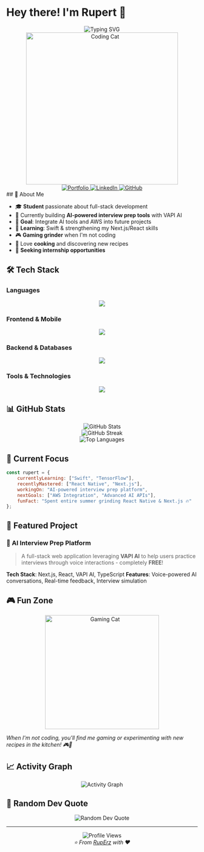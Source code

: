 # Hey there! I'm Rupert 👋

<div align="center">
  <img src="https://readme-typing-svg.herokuapp.com?font=Fira+Code&weight=500&size=28&pause=1000&color=58A6FF&center=true&vCenter=true&random=false&width=600&lines=Student+%7C+Full+Stack+Developer;Building+AI-Powered+Applications;Always+Learning+Something+New!" alt="Typing SVG" />
</div>

<div align="center">
  <img src="https://media.giphy.com/media/v1.Y2lkPTc5MGI3NjExOG5lZjhyejNibmIwM2N5OTQ4eXF3MTRicnpra2Fub2JxdWJpYzJ3aSZlcD12MV9naWZzX3NlYXJjaCZjdD1n/o0vwzuFwCGAFO/giphy.gif" width="400" alt="Coding Cat"/>
</div>

<div align="center">
  <a href="https://personal-portfolio-kappa-swart-94.vercel.app/" target="_blank">
    <img src="https://img.shields.io/badge/Portfolio-000000?style=for-the-badge&logo=About.me&logoColor=white" alt="Portfolio" />
  </a>
  <a href="https://www.linkedin.com/in/minhnghia-vu-784678242/" target="_blank">
    <img src="https://img.shields.io/badge/LinkedIn-0077B5?style=for-the-badge&logo=linkedin&logoColor=white" alt="LinkedIn" />
  </a>
  <a href="https://github.com/RupErz" target="_blank">
    <img src="https://img.shields.io/badge/GitHub-100000?style=for-the-badge&logo=github&logoColor=white" alt="GitHub" />
  </a>
</div>
## 🚀 About Me

- 🎓 **Student** passionate about full-stack development
- 🤖 Currently building **AI-powered interview prep tools** with VAPI AI
- 🎯 **Goal**: Integrate AI tools and AWS into future projects
- 🌱 **Learning**: Swift & strengthening my Next.js/React skills
- 🎮 **Gaming grinder** when I'm not coding
- 🍳 Love **cooking** and discovering new recipes
- 💼 **Seeking internship opportunities**

## 🛠️ Tech Stack

### Languages
<div align="center">
  <img src="https://skillicons.dev/icons?i=js,ts,python,cpp,cs" />
</div>

### Frontend & Mobile
<div align="center">
  <img src="https://skillicons.dev/icons?i=react,nextjs,html,css,tailwind" />
</div>

### Backend & Databases
<div align="center">
  <img src="https://skillicons.dev/icons?i=nodejs,firebase,postgresql" />
</div>

### Tools & Technologies
<div align="center">
  <img src="https://skillicons.dev/icons?i=figma,azure,git,github,vscode" />
</div>

## 📊 GitHub Stats

<div align="center">
  <img src="https://github-readme-stats.vercel.app/api?username=RupErz&show_icons=true&theme=tokyonight&hide_border=true&count_private=true" alt="GitHub Stats" />
</div>

<div align="center">
  <img src="https://github-readme-streak-stats.herokuapp.com/?user=RupErz&theme=tokyonight&hide_border=true" alt="GitHub Streak" />
</div>

<div align="center">
  <img src="https://github-readme-stats.vercel.app/api/top-langs/?username=RupErz&layout=compact&theme=tokyonight&hide_border=true" alt="Top Languages" />
</div>

## 🎯 Current Focus

```javascript
const rupert = {
    currentlyLearning: ["Swift", "TensorFlow"],
    recentlyMastered: ["React Native", "Next.js"],
    workingOn: "AI-powered interview prep platform",
    nextGoals: ["AWS Integration", "Advanced AI APIs"],
    funFact: "Spent entire summer grinding React Native & Next.js 🔥"
};
```

## 🤖 Featured Project

### 🎤 AI Interview Prep Platform
> A full-stack web application leveraging **VAPI AI** to help users practice interviews through voice interactions - completely **FREE**!

**Tech Stack**: Next.js, React, VAPI AI, TypeScript
**Features**: Voice-powered AI conversations, Real-time feedback, Interview simulation

## 🎮 Fun Zone

<div align="center">
  <img src="https://media.giphy.com/media/v1.Y2lkPTc5MGI3NjExMW9tNzN5ejBpNjZzYXdibW1zYXNvdTEwcjR2ZW16bXl6d2J6dHM2MSZlcD12MV9naWZzX3NlYXJjaCZjdD1n/In0Lpu4FVivjISX9HT/giphy.gif" width="300" alt="Gaming Cat"/>
</div>

*When I'm not coding, you'll find me gaming or experimenting with new recipes in the kitchen! 🎮🍳*

## 📈 Activity Graph

<div align="center">
  <img src="https://github-readme-activity-graph.vercel.app/graph?username=RupErz&theme=tokyo-night&hide_border=true&area=true" alt="Activity Graph" />
</div>

## 💭 Random Dev Quote

<div align="center">
  <img src="https://quotes-github-readme.vercel.app/api?type=horizontal&theme=tokyonight" alt="Random Dev Quote"/>
</div>

---

<div align="center">
  <img src="https://komarev.com/ghpvc/?username=RupErz&color=58A6FF&style=for-the-badge&label=Profile+Views" alt="Profile Views" />
</div>

<div align="center">
  <i>⭐️ From <a href="https://github.com/RupErz">RupErz</a> with ❤️</i>

</div>
